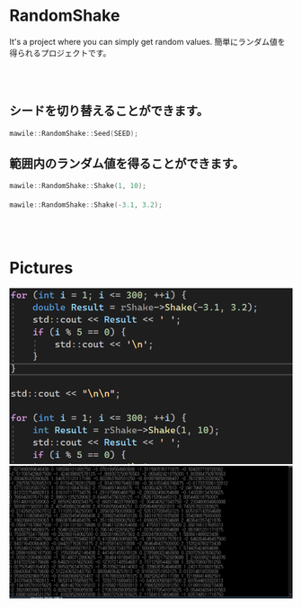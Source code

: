 # RandomShake

It's a project where you can simply get random values.
簡単にランダム値を得られるプロジェクトです。

<br></br>
## シードを切り替えることができます。

```cpp
mawile::RandomShake::Seed(SEED);
```

## 範囲内のランダム値を得ることができます。

```cpp
mawile::RandomShake::Shake(1, 10);

mawile::RandomShake::Shake(-3.1, 3.2);
```

<br></br>
# **Pictures**

![](https://github.com/Mawi1e/Random/blob/main/pictures/1_1.PNG)
![](https://github.com/Mawi1e/Random/blob/main/pictures/1_2.PNG)


<br></br>
